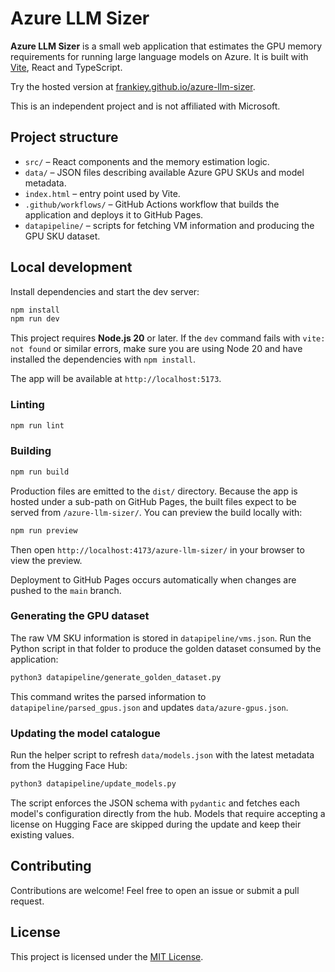 # Azure LLM Sizer

**Azure LLM Sizer** is a small web application that estimates the GPU memory requirements for running large language models on Azure. It is built with [Vite](https://vitejs.dev/), React and TypeScript.

Try the hosted version at [frankiey.github.io/azure-llm-sizer](https://frankiey.github.io/azure-llm-sizer).

This is an independent project and is not affiliated with Microsoft.

## Project structure

- `src/` – React components and the memory estimation logic.
- `data/` – JSON files describing available Azure GPU SKUs and model metadata.
- `index.html` – entry point used by Vite.
- `.github/workflows/` – GitHub Actions workflow that builds the application and deploys it to GitHub Pages.
- `datapipeline/` – scripts for fetching VM information and producing the GPU SKU dataset.

## Local development

Install dependencies and start the dev server:

```bash
npm install
npm run dev
```

This project requires **Node.js 20** or later. If the `dev` command fails with
`vite: not found` or similar errors, make sure you are using Node 20 and have
installed the dependencies with `npm install`.

The app will be available at `http://localhost:5173`.

### Linting

```bash
npm run lint
```

### Building

```bash
npm run build
```

Production files are emitted to the `dist/` directory. Because the app is hosted under a sub-path on GitHub Pages, the built files expect to be served from `/azure-llm-sizer/`.
You can preview the build locally with:

```bash
npm run preview
```

Then open `http://localhost:4173/azure-llm-sizer/` in your browser to view the preview.

Deployment to GitHub Pages occurs automatically when changes are pushed to the `main` branch.

### Generating the GPU dataset

The raw VM SKU information is stored in `datapipeline/vms.json`. Run the Python
script in that folder to produce the golden dataset consumed by the
application:

```bash
python3 datapipeline/generate_golden_dataset.py
```

This command writes the parsed information to `datapipeline/parsed_gpus.json`
and updates `data/azure-gpus.json`.

### Updating the model catalogue

Run the helper script to refresh `data/models.json` with the latest metadata from the Hugging Face Hub:

```bash
python3 datapipeline/update_models.py
```

The script enforces the JSON schema with `pydantic` and fetches each model's configuration directly from the hub. Models that require accepting a license on Hugging Face are skipped during the update and keep their existing values.

## Contributing

Contributions are welcome! Feel free to open an issue or submit a pull request.

## License

This project is licensed under the [MIT License](LICENSE).
